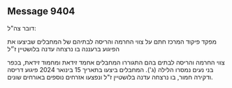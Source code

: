## Message 9404

דובר צה"ל:

מפקד פיקוד המרכז חתם על צווי החרמה והריסה לבתיהם של המחבלים שביצעו את הפיגוע ברעננה בו נרצחה עדנה בלושטיין ז״ל

צווי החרמה והריסה לבתים בהם התגוררו המחבלים אחמד זידאת ומחמוד זידאת, בכפר בני נעים נמסרו הלילה (ג'). המחבלים ביצעו בתאריך 15 בינואר 2024 פיגוע דריסה ודקירה חמור, בו נרצחה עדנה בלושטיין ז"ל ונפצעו אזרחים נוספים באורחים שונים.


